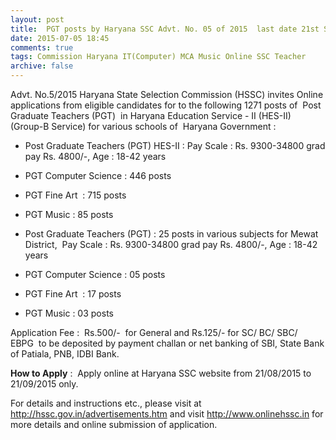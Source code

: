```yaml
---
layout: post
title:  PGT posts by Haryana SSC Advt. No. 05 of 2015  last date 21st Sep-2015
date: 2015-07-05 18:45
comments: true
tags: Commission Haryana IT(Computer) MCA Music Online SSC Teacher
archive: false
---
```

Advt. No.5/2015 Haryana State Selection Commission (HSSC) invites Online applications from eligible candidates for to the following 1271 posts of  Post Graduate Teachers (PGT)  in Haryana Education Service - II (HES-II) (Group-B Service) for various schools of  Haryana Government :

- Post Graduate Teachers (PGT) HES-II : Pay Scale : Rs. 9300-34800 grad pay Rs. 4800/-, Age : 18-42 years 

- PGT Computer Science : 446 posts 
- PGT Fine Art  : 715 posts  
- PGT Music : 85 posts 

- Post Graduate Teachers (PGT) : 25 posts in various subjects for Mewat District,  Pay Scale : Rs. 9300-34800 grad pay Rs. 4800/-, Age : 18-42 years 

- PGT Computer Science : 05 posts 
- PGT Fine Art  : 17 posts  
- PGT Music : 03 posts 

Application Fee :  Rs.500/-  for General and Rs.125/- for SC/ BC/ SBC/ EBPG  to be deposited by payment challan or net banking of SBI, State Bank of Patiala, PNB, IDBI Bank. 

**How to Apply** :  Apply online at Haryana SSC website from 21/08/2015 to 21/09/2015 only. 

For details and instructions etc., please visit  at <http://hssc.gov.in/advertisements.htm> and visit <http://www.onlinehssc.in> for more details and online submission of application. 